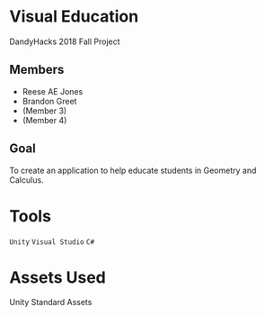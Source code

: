 # Visual Education
DandyHacks 2018 Fall Project

## Members
 - Reese AE Jones
 - Brandon Greet
 - (Member 3)
 - (Member 4)

## Goal
To create an application to help educate students in Geometry and Calculus.

# Tools
`Unity` `Visual Studio` `C#`

# Assets Used
Unity Standard Assets

